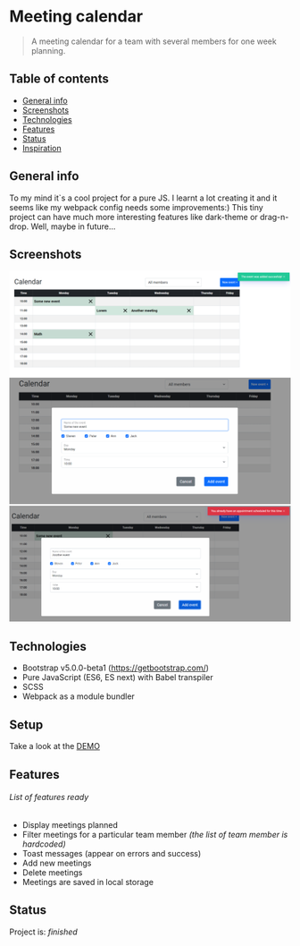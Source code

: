 # Meeting calendar
> A meeting calendar for a team with several members for one week planning.

## Table of contents
* [General info](#general-info)
* [Screenshots](#screenshots)
* [Technologies](#technologies)
* [Features](#features)
* [Status](#status)
* [Inspiration](#inspiration)

## General info
To my mind it`s a cool project for a pure JS. I learnt a lot creating it and it seems like my webpack config needs some improvements:)
This tiny project can have much more interesting features like dark-theme or drag-n-drop. Well, maybe in future...

## Screenshots
![Example screenshot1](./src/img/screenshot_view.png)
![Example screenshot2](./src/img/screenshot_success.png)
![Example screenshot3](./src/img/screenshot_error.png)

## Technologies
* Bootstrap v5.0.0-beta1 (https://getbootstrap.com/)
* Pure JavaScript (ES6, ES next) with Babel transpiler 
* SCSS
* Webpack as a module bundler

## Setup
Take a look at the [DEMO](https://ic3top.github.io/Calendar-for-Ciklum/dist/)

## Features
###### List of features ready 
* Display meetings planned
* Filter meetings for a particular team member _(the list of team member is hardcoded)_
* Toast messages (appear on errors and success)
* Add new meetings
* Delete meetings
* Meetings are saved in local storage

## Status
Project is: _finished_



